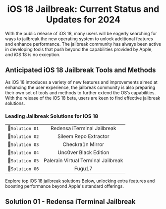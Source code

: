 <div align="center">

# iOS 18 Jailbreak: Current Status and Updates for 2024

</div>

With the public release of iOS 18, many users will be eagerly searching for ways to jailbreak the new operating system to unlock additional features and enhance performance. The jailbreak community has always been active in developing tools that push beyond the capabilities provided by Apple, and iOS 18 is no exception.

## Anticipated iOS 18 Jailbreak Tools and Methods

As iOS 18 introduces a variety of new features and improvements aimed at enhancing the user experience, the jailbreak community is also preparing their own set of tools and methods to further extend the OS’s capabilities. With the release of the iOS 18 beta, users are keen to find effective jailbreak solutions.

### Leading Jailbreak Solutions for iOS 18

<div align="center">
  
|         |            |  
| ------------- |:-------------:| 
| 🌟`Solution 01` | Redensa iTerminal Jailbreak      | 
| 🌟`Solution 02` | Sileem Repo Extractor      |   
| 🌟`Solution 03` | Checkra1n Mirror      |    
| 🌟`Solution 04` | Unc0ver Black Edition      |     
| 🌟`Solution 05` | Palerain Virtual Terminal Jailbreak      |     
| 🌟`Solution 06` | Fugu17      |    

</div>

Explore top iOS 18 jailbreak solutions Below, unlocking extra features and boosting performance beyond Apple's standard offerings.

## Solution 01 - <b>Redensa iTerminal Jailbreak</b>


